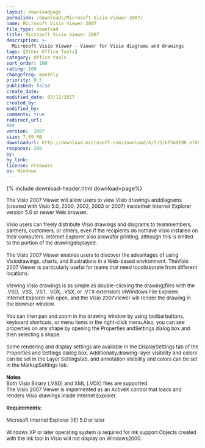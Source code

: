 ```yaml
---
layout: downloadpage
permalink: /downloads/Microsoft-Visio-Viewer-2007/
name: Microsoft Visio Viewer 2007
file_type: download
title: Microsoft Visio Viewer 2007
description: >-
  Microsoft Visio Viewer - Viewer for Visio diagrams and drawings
tags: [Other Office Tools]
category: Office tools
sort_order: 100
rating: 100
changefreq: monthly
priority: 0.5
published: false
create_date:
modified_date: 03/11/2017
created_by:
modified_by:
comments: true
redirect_url:
###
version:  2007
size: 7.69 MB
downloadurl: http://download.microsoft.com/download/6/f/5/6f569198 e7d0 49af b162 54a11f38d301/visioviewer.exe
response: 200
by:
by_link:
license: Freeware
os: Windows
---
```


{% include download-header.html download=page%}

<p style="fix-download-text !important">
<p><font size="2"><p>The Visio 2007 Viewer will allow users to view Visio drawings anddiagrams (created with Visio 5.0, 2000, 2002, 2003 or 2007) insidetheir Internet Explorer version 5.0 or newer Web browser.<br />
<br />
Visio users can freely distribute Visio drawings and diagrams to teammembers, partners, customers, or others, even if the recipients do nothave Visio installed on their computers. Internet Explorer also allowsfor printing, although this is limited to the portion of the drawingdisplayed.<br />
<br />
The Visio 2007 Viewer enables users to discover the advantages of using Visiodrawings, charts, and illustrations in a Web-based environment. TheVisio 2007 Viewer is particularly useful for teams that need tocollaborate from different locations.<br />
<br />
Viewing Visio drawings is as simple as double-clicking the drawing(files with the .VSD, .VSS, .VST, .VDX, .VSX, or .VTX extension) inWindows File Explorer. Internet Explorer will open, and the Visio 2007Viewer will render the drawing in the browser window. <br />
<br />
You can then pan and zoom in the drawing window by using toolbarbuttons, keyboard shortcuts, or menu items in the right-click menu.Also, you can see properties on any shape by opening the Properties andSettings dialog box and then selecting a shape. <br />
<br />
Some rendering and display settings are available in the DisplaySettings tab of the Properties and Settings dialog box. Additionally,drawing-layer visibility and colors can be set in the Layer Settingstab, and annotation visibility and colors can be set in the MarkupSettings tab.<br />
<br />
<strong>Notes </strong><br />
Both Visio Binary (.VSD) and XML (.VDX) files are supported. <br />
The Visio 2007 Viewer is implemented as an ActiveX control that loads and renders Visio drawings inside Internet Explorer. <br />
<br />
<span><strong>Requirements:</strong></span><br />
<br />
Microsoft Internet Explorer (IE) 5.0 or later <br />
<br />
Windows XP or later operating system is required for Ink support.Objects created with the Ink tool in Visio will not display on Windows2000.</p></p></p>
